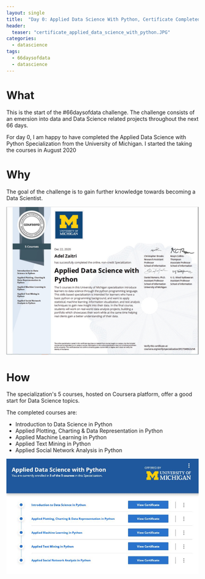 ```yaml
---
layout: single
title:  "Day 0: Applied Data Science With Python, Certificate Completed"
header:
  teaser: "certificate_applied_data_science_with_python.JPG"
categories: 
  - datascience
tags:
  - 66daysofdata
  - datascience
---
```


What
======
This is the start of the #66daysofdata challenge. The challenge consists of an emersion into data and Data Science related projects throughout the next 66 days.

For day 0, I am happy to have completed the Applied Data Science with Python Specialization from the University of Michigan. I started the taking the courses in August 2020

Why
======
The goal of the challenge is to gain further knowledge towards becoming a Data Scientist.


![Applied Data Science with Python Specialization Certificate](/images/certificate_applied_data_science_with_python.JPG)

How
======
The specialization's 5 courses, hosted on Coursera platform, offer a good start for Data Science topics.

The completed courses are:
* Introduction to Data Science in Python
* Applied Plotting, Charting & Data Representation in Python
* Applied Machine Learning in Python
* Applied Text Mining in Python
* Applied Social Network Analysis in Python 

![Applied Data Science with Python Specialization Course List](/images/applied_data_science_course_list.JPG)


